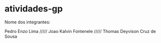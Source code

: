 # atividades-gp

Nome dos integrantes:

Pedro Enzo Lima /////
Joao Kalvin Fontenele /////
Thomas Deyvison Cruz de Sousa
